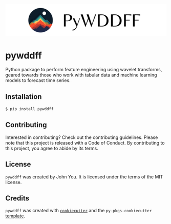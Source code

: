
<picture>
    <source media="(prefers-color-scheme: dark)" srcset="https://github.com/johnswyou/pywddff/blob/6f6598fa55513b7a94974c82bb451a41c9532cbc/docs/_static/banner-dark.png">
    <source media="(prefers-color-scheme: light)" srcset="https://github.com/johnswyou/pywddff/blob/6f6598fa55513b7a94974c82bb451a41c9532cbc/docs/_static/banner-light.png">
    <img alt="Shows a black logo in light color mode and a white one in dark color mode." src="https://github.com/johnswyou/pywddff/blob/6f6598fa55513b7a94974c82bb451a41c9532cbc/docs/_static/banner-light.png">
</picture>

<!-- start here -->

# pywddff

Python package to perform feature engineering using wavelet transforms, geared towards those who work with tabular data and machine learning models to forecast time series.

## Installation

```bash
$ pip install pywddff
```

## Contributing

Interested in contributing? Check out the contributing guidelines. Please note that this project is released with a Code of Conduct. By contributing to this project, you agree to abide by its terms.

## License

`pywddff` was created by John You. It is licensed under the terms of the MIT license.

## Credits

`pywddff` was created with [`cookiecutter`](https://cookiecutter.readthedocs.io/en/latest/) and the `py-pkgs-cookiecutter` [template](https://github.com/py-pkgs/py-pkgs-cookiecutter).

<!-- end here -->
